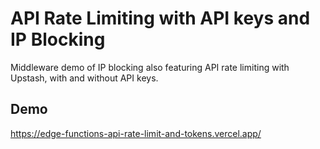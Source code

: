 # API Rate Limiting with API keys and IP Blocking

Middleware demo of IP blocking also featuring API rate limiting with Upstash, with and without API keys.

## Demo

https://edge-functions-api-rate-limit-and-tokens.vercel.app/
